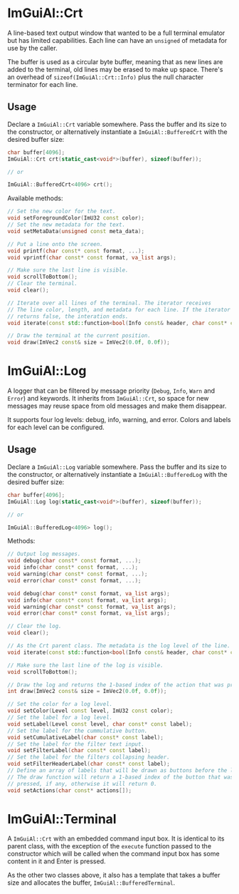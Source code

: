 # ImGuiAl::Crt

A line-based text output window that wanted to be a full terminal emulator but has limited capabilities. Each line can have an `unsigned` of metadata for use by the caller.

The buffer is used as a circular byte buffer, meaning that as new lines are added to the terminal, old lines may be erased to make up space. There's an overhead of `sizeof(ImGuiAl::Crt::Info)` plus the null character terminator for each line.

## Usage

Declare a `ImGuiAl::Crt` variable somewhere. Pass the buffer and its size to the constructor, or alternatively instantiate a `ImGuiAl::BufferedCrt` with the desired buffer size:

```cpp
char buffer[4096];
ImGuiAl::Crt crt(static_cast<void*>(buffer), sizeof(buffer));

// or

ImGuiAl::BufferedCrt<4096> crt();
```

Available methods:

```cpp
// Set the new color for the text.
void setForegroundColor(ImU32 const color);
// Set the new metadata for the text.
void setMetaData(unsigned const meta_data);

// Put a line onto the screen.
void printf(char const* const format, ...);
void vprintf(char const* const format, va_list args);

// Make sure the last line is visible.
void scrollToBottom();
// Clear the terminal.
void clear();

// Iterate over all lines of the terminal. The iterator receives
// The line color, length, and metadata for each line. If the iterator
// returns false, the interation ends.
void iterate(const std::function<bool(Info const& header, char const* const line)>& iterator) const;

// Draw the terminal at the current position.
void draw(ImVec2 const& size = ImVec2(0.0f, 0.0f));
```

# ImGuiAl::Log

A logger that can be filtered by message priority (`Debug`, `Info`, `Warn` and `Error`) and keywords. It inherits from `ImGuiAl::Crt`, so space for new messages may reuse space from old messages and make them disappear.

It supports four log levels: debug, info, warning, and error. Colors and labels for each level can be configured.

## Usage

Declare a `ImGuiAl::Log` variable somewhere. Pass the buffer and its size to the constructor, or alternatively instantiate a `ImGuiAl::BufferedLog` with the desired buffer size:

```cpp
char buffer[4096];
ImGuiAl::Log log(static_cast<void*>(buffer), sizeof(buffer));

// or

ImGuiAl::BufferedLog<4096> log();
```

Methods:

```cpp
// Output log messages.
void debug(char const* const format, ...);
void info(char const* const format, ...);
void warning(char const* const format, ...);
void error(char const* const format, ...);

void debug(char const* const format, va_list args);
void info(char const* const format, va_list args);
void warning(char const* const format, va_list args);
void error(char const* const format, va_list args);

// Clear the log.
void clear();

// As the Crt parent class. The metadata is the log level of the line.
void iterate(const std::function<bool(Info const& header, char const* const line)>& iterator);

// Make sure the last line of the log is visible.
void scrollToBottom();

// Draw the log and returns the 1-based index of the action that was pressed.
int draw(ImVec2 const& size = ImVec2(0.0f, 0.0f));

// Set the color for a log level.
void setColor(Level const level, ImU32 const color);
// Set the label for a log level.
void setLabel(Level const level, char const* const label);
// Set the label for the cummulative button.
void setCumulativeLabel(char const* const label);
// Set the label for the filter text input.
void setFilterLabel(char const* const label);
// Set the label for the filters collapsing header.
void setFilterHeaderLabel(char const* const label);
// Define an array of labels that will be drawn as buttons before the log.
// The draw function will return a 1-based index of the button that was
// pressed, if any, otherwise it will return 0.
void setActions(char const* actions[]);
```

# ImGuiAl::Terminal

A `ImGuiAl::Crt` with an embedded command input box. It is identical to its parent class, with the exception of the `execute` function passed to the constructor which will be called when the command input box has some content in it and Enter is pressed.

As the other two classes above, it also has a template that takes a buffer size and allocates the buffer, `ImGuiAl::BufferedTerminal`.
